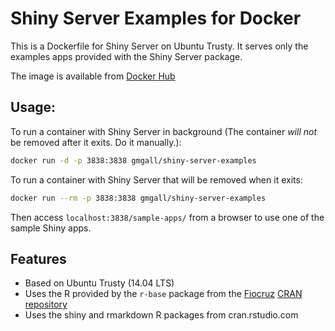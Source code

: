 Shiny Server Examples for Docker
================================

This is a Dockerfile for Shiny Server on Ubuntu Trusty. It serves only the examples apps provided with the Shiny Server package.

The image is available from [Docker Hub](https://registry.hub.docker.com/u/gmgall/shiny-server-examples/)

## Usage:

To run a container with Shiny Server in background (The container *will not* be removed after it exits. Do it manually.):

```sh
docker run -d -p 3838:3838 gmgall/shiny-server-examples
```

To run a container with Shiny Server that will be removed when it exits:

```sh
docker run --rm -p 3838:3838 gmgall/shiny-server-examples
```

Then access ``localhost:3838/sample-apps/`` from a browser to use one of the sample Shiny apps.

## Features

* Based on Ubuntu Trusty (14.04 LTS)
* Uses the R provided by the ``r-base`` package from the [Fiocruz](http://portal.fiocruz.br/pt-br) [CRAN repository](http://cran.fiocruz.br/)
* Uses the shiny and rmarkdown R packages from cran.rstudio.com
